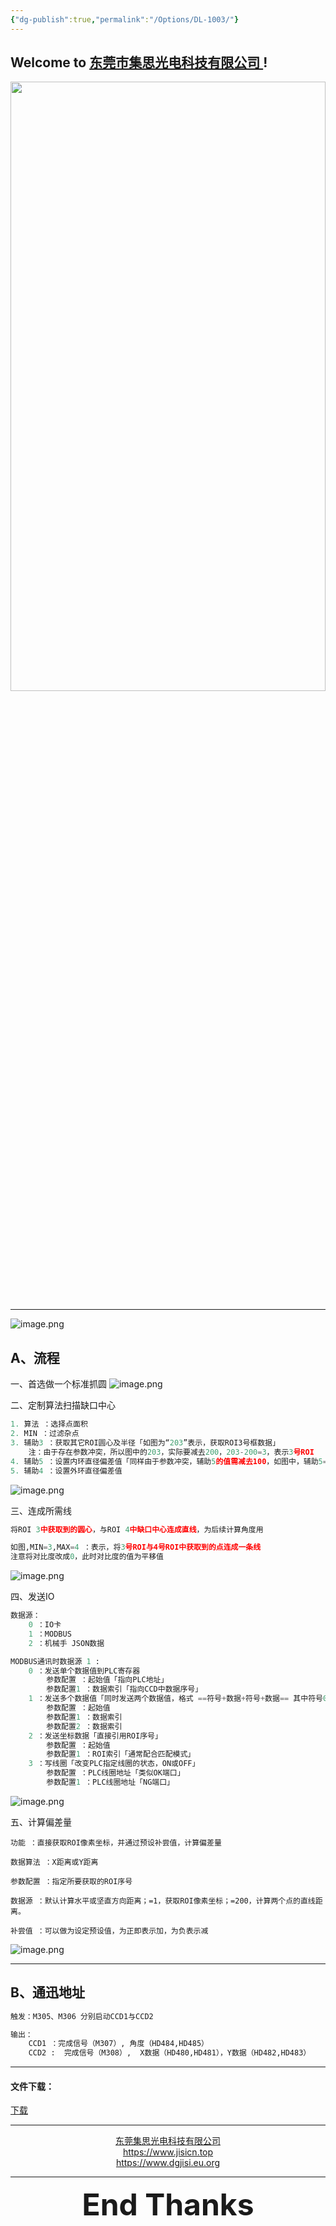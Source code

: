 ```yaml
---
{"dg-publish":true,"permalink":"/Options/DL-1003/"}
---
```


## Welcome to [东莞市集思光电科技有限公司 ](https://jisicn.top) ! 

<div align="center"><img src="https://tc.899900.xyz/img/202303301656475.jpg" width="100%" height="50%"></img></div>

<!-- 分割 --><div STYLE="page-break-after: always;"></div>

---

![image.png](https://tc.899900.xyz/img/202407261113174.png)

<!-- 分割 --><div STYLE="page-break-after: always;"></div>

## A、流程

一、首选做一个标准抓圆
![image.png](https://tc.899900.xyz/img/202407251318170.png)

<!-- 分割 --><div STYLE="page-break-after: always;"></div>

二、定制算法扫描缺口中心

```python
1. 算法 ：选择点面积
2. MIN ：过滤杂点
3. 辅助3 ：获取其它ROI圆心及半径「如图为“203”表示，获取ROI3号框数据」
	注：由于存在参数冲突，所以图中的203，实际要减去200，203-200=3，表示3号ROI
4. 辅助5 ：设置内环直径偏差值「同样由于参数冲突，辅助5的值需减去100，如图中，辅助5=113，113-100=13，表示为ROI 3中获取到的直径减去13为ROI 4定制算法所需要的内环直径」
5. 辅助4 ：设置外环直径偏差值
```

![image.png](https://tc.899900.xyz/img/202407251322939.png)

<!-- 分割 --><div STYLE="page-break-after: always;"></div>

三、连成所需线

```python
将ROI 3中获取到的圆心，与ROI 4中缺口中心连成直线，为后续计算角度用

如图,MIN=3,MAX=4 ：表示，将3号ROI与4号ROI中获取到的点连成一条线
注意将对比度改成0，此时对比度的值为平移值
```

![image.png](https://tc.899900.xyz/img/202407251334876.png)

<!-- 分割 --><div STYLE="page-break-after: always;"></div>

四、发送IO

```python
数据源：
	0 ：IO卡
	1 ：MODBUS
	2 ：机械手 JSON数据

MODBUS通讯时数据源 1 :
	0 ：发送单个数据值到PLC寄存器
		参数配置 ：起始值「指向PLC地址」
		参数配置1 ：数据索引「指向CCD中数据序号」
	1 ：发送多个数据值「同时发送两个数据值，格式 ==符号+数据+符号+数据== 其中符号0为+，1为-」
		参数配置 ：起始值
		参数配置1 ：数据索引
		参数配置2 ：数据索引
	2 ：发送坐标数据「直接引用ROI序号」
		参数配置 ：起始值
		参数配置1 ：ROI索引「通常配合匹配模式」
	3 ：写线圈「改变PLC指定线圈的状态，ON或OFF」
		参数配置 ：PLC线圈地址「类似OK端口」
		参数配置1 ：PLC线圈地址「NG端口」
```

![image.png](https://tc.899900.xyz/img/202407261104108.png)

<!-- 分割 --><div STYLE="page-break-after: always;"></div>

五、计算偏差量
```phthon
功能 ：直接获取ROI像素坐标，并通过预设补尝值，计算偏差量

数据算法 ：X距离或Y距离

参数配置 ：指定所要获取的ROI序号

数据源 ：默认计算水平或坚直方向距离；=1，获取ROI像素坐标；=200，计算两个点的直线距离。

补尝值 ：可以做为设定预设值，为正即表示加，为负表示减
```

![image.png](https://tc.899900.xyz/img/202407261456568.png)

<!-- 分割 --><div STYLE="page-break-after: always;"></div>

---

## B、通迅地址
```python
触发：M305、M306 分别启动CCD1与CCD2

输出：
	CCD1 ：完成信号（M307）, 角度（HD484,HD485）
	CCD2 :  完成信号（M308）,  X数据（HD480,HD481），Y数据（HD482,HD483）
```

---

#### 文件下载：
[下载](https://jisi.lanzout.com/iLRuN25kizri)

---

<center><a href="Https://www.jisicn.top" target="_blank">东莞集思光电科技有限公司</a></center>
<center><a href="Https://www.jisicn.top" target="_blank">https://www.jisicn.top</a></center>
<center><a href="Https://www.dgjisi.eu.org" target="_blank">https://www.dgjisi.eu.org</a></center>

---

<div align='center' ><font size='50'><b>End Thanks</b></font></div>